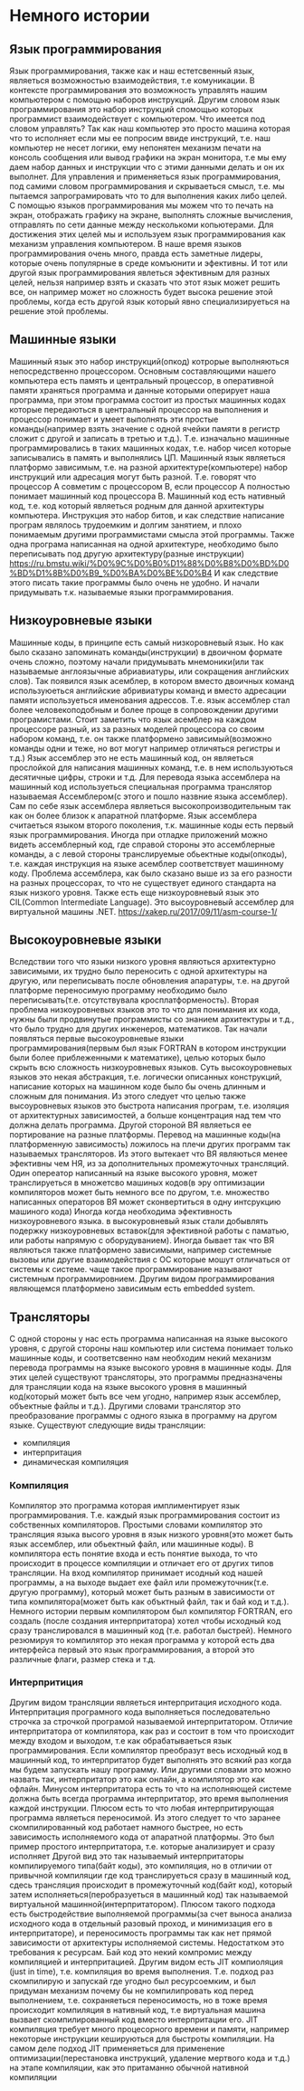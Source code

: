 # Немного истории
## Язык программирования
Язык программирования, также как и наш естетсвенный язык, являеться возможностью взаимодействия, т.е комуникации. В контексте программирования это возможность управлять нашим компьютером с помощью наборов инструкций. Другим словом язык программирования это набор инструкций спомощью которых программист взаимодействует с компьютером. Что имеется под словом управлять? Так как наш компьютер это просто машина которая что то исполняет если мы ее попросим ввиде инструкций, т.е. наш компьютер не несет логики, ему непонятен механизм печати на консоль сообщения или вывод графики на экран монитора, т.е мы ему даем набор данных и инструкции что с этими данными делать и он их выполнет. Для управления и применяеться язык программирования, под самими словом программирования и скрываеться смысл, т.е. мы пытаемся запрограмировать что то для выполнения каких либо целей. С помощью языков программирования мы можем что то печать на экран, отображать графику на экране, выполнять сложные вычисления, отправлять по сети данные между несколькоми копьютерами. Для достижения этих целей мы и используем язык программирования как механизм управления компьютером. В наше время языков программирования очень много, правда есть заметные лидеры, которые очень популярные в среде комъюнити и эфективны. И тот или другой язык программирования явлеться эфективным для разных целей, нельзя например взять и сказать что этот язык может решить все, он например может но сложность будет высока решение этой проблемы, когда есть другой язык который явно специализируеться на решение этой проблемы.
## Машинные языки
Машинный язык это набор инструкций(опкод) котрорые выполняються непосредственно процессором. Основным составляющими нашего компьютера есть память и центральный процессор, в оперативной памяти храняться программа и данные которыми оперирует наша программа, при этом программа состоит из простых машинных кодах которые передаються в центральный процессор на выполнения и процессор понимает и умеет выполнять эти простые команды(например взять значение с одной ячейки памяти в регистр сложит с другой и записать в третью и т.д.). Т.е. изначально машинные программировались в таких машинных кодах, т.е. набор чисел которые записывались в память и выполнялись ЦП.
Машинный язык являеться платформо зависимым, т.е. на разной архитектуре(компьютере) набор инструкций или адресация могут быть разной. Т.е. говорят что процессор А совметим с процессором В, если процессор А полностью понимает машинный код процессора В. Машинный код есть нативный код, т.е. код который являеться родным для данной архитектуры компьютера. Инструкция это набор битов, и как следствие написание програм являлось трудоемким и долгим занятием, и плохо понимаемым другими программистами смысла этой программы. Также одна програма написанная на одной архитектуре, необходимо было переписывать под другую архитектуру(разные инструкции)
https://ru.bmstu.wiki/%D0%9C%D0%B0%D1%88%D0%B8%D0%BD%D0%BD%D1%8B%D0%B9_%D0%BA%D0%BE%D0%B4
И как следствие этого писать такие программы было очень не удобно. И начали придумывать т.к. называемые языки программирования.
## Низкоуровневые языки
Машинные коды, в принципе есть самый низкоровневый язык. Но как было сказано запоминать команды(инструкции) в двоичном формате очень сложно, поэтому начали придумывать мнемоники(или так называемые англоязычные абриавиатуры, или сокращения английских слов). Так появился язык асемблер, в котором вместо двоичных команд используюеться английские абривиатуры команд и вместо адресации памяти используеться именования адрессов. Т.е. язык ассемблер стал более человекоподобным и более проще в сопровождении другими програмистами. Стоит заметить что язык асемблер на каждом процессоре разный, из за разных моделей процессора со своим набором команд, т.е. он также платформено зависимый(возможно команды одни и теже, но вот могут например отличяться регистры и т.д.)
Язык ассемблер это не есть машинный код, он являеться прослойкой для написания машинных команд, т.е. в нем используються десятичные цифры, строки и т.д. Для перевода языка ассемблера на машинный код используеться специальная программа транслятор называемая Ассемблером(с этого и пошло назвние языка ассемблер). Сам по себе язык ассемблера являеться высокопроизводительным так как он более близок к апаратной платформе.
Язык ассемблера считаеться языком второго поколения, т.к. машинные коды есть первый язык программирования.
Иногда при отладке приложений можно видеть ассемблерный код, где справой стороны это ассемблерные команды, а с левой стороны транслируемые обьектные коды(опкоды), т.е. каждая инструкция на языке асемблер соответствует машинному коду.
Проблема ассемблера, как было сказано выше из за его разности на разных процессорах, то что не существует единого стандарта на язык низкого уровня.
Также есть еще низкоуровневый язык это CIL(Common Intermediate Language). Это высоуровневый ассемблер для виртуальной машины .NET.
https://xakep.ru/2017/09/11/asm-course-1/
## Высокоуровневые языки
Вследствии того что языки низкого уровня являються архитектурно зависимыми, их трудно было переносить с одной архитектуры на другую, или переписывать после обновления апаратуры, т.е. на другой платформе переносимую программу необходимо было переписывать(т.е. отсутствувала кросплатформеность). Вторая проблема низкоуровневых языков это то что для понимания их кода, нужны были продвинутые программисты со знанием архитектуры и т.д., что было трудно для других инженеров, математиков. Так начали появляться первые высокоуровневые языки программирования(первым был язык FORTRAN в котором инструкции были более приблеженными к математике), целью которых было скрыть всю сложность низкоуровневых языков.
Суть высокоуровневых языков это некая абстракция, т.е. логически описанных конструкций, написание которых на машинном коде было бы очень длинным и сложным для понимания. Из этого следует что целью также высоуровневых языков это быстрота написания програм, т.е. изоляция от архитектурных зависимостей, а больше концентрация над тем что должна делать программа. Другой стороной ВЯ являеться ее портирование на разные платформы. Перевод на машинные коды(на платформенную зависимость) ложилось на плечи других программ так называемых трансляторов. Из этого вытекает что ВЯ являються менее эфективны чем НЯ, из за дополнительных промежуточных трансляций.
Один опереатор написанный на языке высокого уровня, может транслируеться в множетсво машиных кодов(в эру оптимизации компиляторов может быть немного все по другом, т.е. множество написанных операторов ВЯ может сконвертиться в одну интсрукцию машиного кода)
Иногда когда необходима эфективность низкоуровневого языка. в высокуровневый язык стали добывлять подержку низкоуровневых вставок(для эфективной работы с паматью, или работы напрямую с оборудуванием).
Иногда бывает так что ВЯ являються также платформено зависимыми, например системные вызовы или другие взаимодействия с ОС которые мошут отличаться от системы к системе. чаще такое программирование называют системным программировнием. Другим видом программирования являющемся платформено зависимым есть embedded system.
## Трансляторы
С одной стороны у нас есть программа написанная на языке высокого уровня, с другой стороны наш компьютер или система понимает только машинные коды, и соответсвенно нам необходим некий механизм перевода программы на языке высокого уровня в машинные коды. Для этих целей существуют трансляторы, это программы предназначены для трансляции кода на языке высокого уровня в машинный код(который может быть все чем угодно, например язык ассемблер, объектные файлы и т.д.). Другими словами транслятор это преобразование программы с одного языка в программу на другом языке.
Существуют следующие виды трансляции:
- компиляция
- интерпритация
- динамическая компиляция
### Компиляция
Компилятор это программа которая имплиментирует язык программирования. Т.е. каждый язык программирования состоит из собственных компиляторов.
Простыми словами компилятор это трансляция языка высого уровня в язык низкого уровня(это может быть язык ассемблер, или обьектный файл, или машинные коды).
В компилятора есть понятие входа и есть понятие выхода, то что происходит в процессе компиляции и отличает его от других типов трансляции. На вход компилятор принимает исодный код нашей программы, а на выходе выдает exe файл или промежуточник(т.е. другую программу), который может быть разным в зависимости от типа компилятора(может быть как объктный файл, так и бай код и т.д.).
Немного истории первым компилятором был компилятор FORTRAN, его создаль (после создания интерпритатора) хотел чтобы исходный код сразу транслировался в машинный код (т.е. работал быстрей). Немного резюмируя то компилятор это некая программа у которой есть два интерфейса первый это язык программирования, а второй это различные флаги, размер стека и т.д.
### Интерпритиция
Другим видом трансляции являеться интерпритация исходного кода. Интерпритация програмного кода выполняеться последовательно строчка за строчкой програмой называемой интерпритатором. Отличие интерпритатора от компилятора, как раз и состоит в том что происходит между входом и выходом, т.е как обрабатываеться язык программирования. Если компилятор преобразут весь исходный код в машинный код, то интерпритатор будет выполнять это всякий раз когда мы будем запускать нашу программу. Или другими словами это можно назвать так, интерпритатор это как онлайн, а компилятор это как офлайн. Минусом интерпритатора есть то что на исполняющей системе должна быть всегда программа интерпритатор, это время выполнения каждой инструкции. Плюсом есть то что любая интерпритирующая программа являеться переносимой. Из этого следует то что заранее скомпилированный код работает намного быстрее, но есть зависимость исполняемого кода от апаратной платформы. Это был пример простого интерпритатора, т.е. которые анализирует и сразу исполняет
Другой вид это так называемый интерпритаторы компилируемого типа(байт коды), это компиляция, но в отличии от привычной компиляции где код транслируеться сразу в машинный код, сдесь трансляция происходит в промежуточный код(байт код), который затем исполняеться(перобразуеться в машинный код) так называемой виртуальной машинной(интерпритатором). Плюсом такого подхода есть быстродействие выполняемой программы(за счет выноса анализа исходного кода в отдельный разовый проход, и минимизация его в интерпритаторе), и переносимость программы так как нет прямой зависимости от архитектуры исполняемой системы. Недостатком это требования к ресурсам. Бай код это некий компромис между компиляцией и интерпритацией.
Другим видом есть JIT компиоляция (just in time), т.е. компиляция во время выполнения. Т.е. подход раз скомпилирую и запускай где угодно был ресурсоемким, и был придуман механизм почему бы не компилипровать код перед выполнением, т.е. сохраняеться переносимость, но в тоже время происходит компиляция в нативный код, т.е виртуальная машина вызвает скомпилированный код вместо интерпритации его. JIT компиляция требует много процесорного времени и памяти, например некоторые инструкции кешируються для быстроты компиляции. На самом деле подход JIT применяеться для применение оптимизации(перестановка инструкций, удаление мертвого кода и т.д.) на этапе компиляции, как это притаманно обычной нативной компиляции
